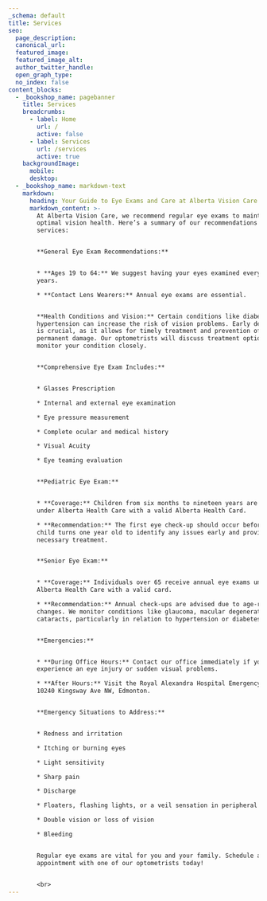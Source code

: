 ```yaml
---
_schema: default
title: Services
seo:
  page_description:
  canonical_url:
  featured_image:
  featured_image_alt:
  author_twitter_handle:
  open_graph_type:
  no_index: false
content_blocks:
  - _bookshop_name: pagebanner
    title: Services
    breadcrumbs:
      - label: Home
        url: /
        active: false
      - label: Services
        url: /services
        active: true
    backgroundImage:
      mobile:
      desktop:
  - _bookshop_name: markdown-text
    markdown:
      heading: Your Guide to Eye Exams and Care at Alberta Vision Care
      markdown_content: >-
        At Alberta Vision Care, we recommend regular eye exams to maintain
        optimal vision health. Here’s a summary of our recommendations and
        services:


        **General Eye Exam Recommendations:**


        * **Ages 19 to 64:** We suggest having your eyes examined every two
        years.

        * **Contact Lens Wearers:** Annual eye exams are essential.


        **Health Conditions and Vision:** Certain conditions like diabetes and
        hypertension can increase the risk of vision problems. Early detection
        is crucial, as it allows for timely treatment and prevention of
        permanent damage. Our optometrists will discuss treatment options and
        monitor your condition closely.


        **Comprehensive Eye Exam Includes:**


        * Glasses Prescription

        * Internal and external eye examination

        * Eye pressure measurement

        * Complete ocular and medical history

        * Visual Acuity

        * Eye teaming evaluation


        **Pediatric Eye Exam:**


        * **Coverage:** Children from six months to nineteen years are covered
        under Alberta Health Care with a valid Alberta Health Card.

        * **Recommendation:** The first eye check-up should occur before the
        child turns one year old to identify any issues early and provide
        necessary treatment.


        **Senior Eye Exam:**


        * **Coverage:** Individuals over 65 receive annual eye exams under
        Alberta Health Care with a valid card.

        * **Recommendation:** Annual check-ups are advised due to age-related
        changes. We monitor conditions like glaucoma, macular degeneration, and
        cataracts, particularly in relation to hypertension or diabetes.


        **Emergencies:**


        * **During Office Hours:** Contact our office immediately if you
        experience an eye injury or sudden visual problems.

        * **After Hours:** Visit the Royal Alexandra Hospital Emergency Room at
        10240 Kingsway Ave NW, Edmonton.


        **Emergency Situations to Address:**


        * Redness and irritation

        * Itching or burning eyes

        * Light sensitivity

        * Sharp pain

        * Discharge

        * Floaters, flashing lights, or a veil sensation in peripheral vision

        * Double vision or loss of vision

        * Bleeding


        Regular eye exams are vital for you and your family. Schedule an
        appointment with one of our optometrists today!


        <br>
---
```

